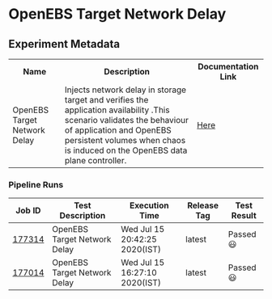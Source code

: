 # OpenEBS Target Network Delay

## Experiment Metadata

<table>
<tr>
<th> Name </th>
<th> Description </th>
<th> Documentation Link </th>
</tr>
<tr>
 <td> OpenEBS Target Network Delay </td>
 <td> Injects network delay in storage target and verifies the application availability .This scenario validates the behaviour of application and OpenEBS persistent volumes when chaos is induced on the OpenEBS data plane controller.
 </td>
 <td>  <a href="https://docs.litmuschaos.io/docs/openebs-target-network-delay/"> Here </a> </td>
 </tr>
 </table>
 
### Pipeline Runs
 
| Job ID |   Test Description         | Execution Time | Release Tag   | Test Result   |
 |---------|---------------------------| --------------|--------|--------|
|     <a href= "https://gitlab.mayadata.io/litmuschaos/litmus-e2e/-/jobs/177314">177314</a>           |  OpenEBS Target Network Delay           | Wed Jul 15 20:42:25 2020(IST)  | latest | Passed :smiley: |
 |    <a href= "https://gitlab.mayadata.io/litmuschaos/litmus-e2e/-/jobs/177014">177014</a>   |  OpenEBS Target Network Delay           |  Wed Jul 15 16:27:10 2020(IST)     |latest  |Passed :smiley:  |
